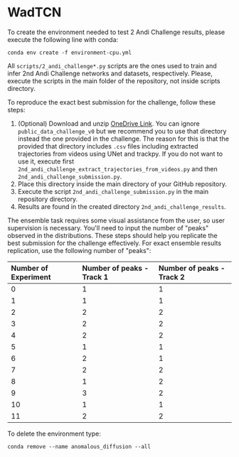 # WadTCN

To create the environment needed to test 2 Andi Challenge results, please execute the following line with conda:

    conda env create -f environment-cpu.yml

All `scripts/2_andi_challenge*.py` scripts are the ones used to train and infer 2nd Andi Challenge networks and datasets, respectively. Please, execute the scripts in the main folder of the repository, not inside scripts directory.

To reproduce the exact best submission for the challenge, follow these steps:

1. (Optional) Download and unzip [OneDrive Link](https://ucao365-my.sharepoint.com/:u:/g/personal/francisco_barrantes_uca_edu_ar/EefmkJk_J7VIq9oD2poI-54BUb2wVRV6Ktxu5qlOsahrTw?e=OmYW9g). You can ignore `public_data_challenge_v0` but we recommend you to use that directory instead the one provided in the challenge. The reason for this is that the provided that directory includes `.csv` files including extracted trajectories from videos using UNet and trackpy. If you do not want to use it, execute first `2nd_andi_challenge_extract_trajectories_from_videos.py` and then `2nd_andi_challenge_submission.py`.
2. Place this directory inside the main directory of your GitHub repository.
3. Execute the script `2nd_andi_challenge_submission.py` in the main repository directory.
4. Results are found in the created directory `2nd_andi_challenge_results`.

The ensemble task requires some visual assistance from the user, so user supervision is necessary. You'll need to input the number of "peaks" observed in the distributions. These steps should help you replicate the best submission for the challenge effectively. For exact ensemble results replication, use the following number of "peaks":

|Number of Experiment|Number of peaks - Track 1|Number of peaks - Track 2|
|:----|:----|:----|
|0|1|1|
|1|1|1|
|2|2|2|
|3|2|2|
|4|2|2|
|5|1|1|
|6|2|1|
|7|2|2|
|8|1|2|
|9|3|2|
|10|1|1|
|11|2|2|

To delete the environment type:

    conda remove --name anomalous_diffusion --all
